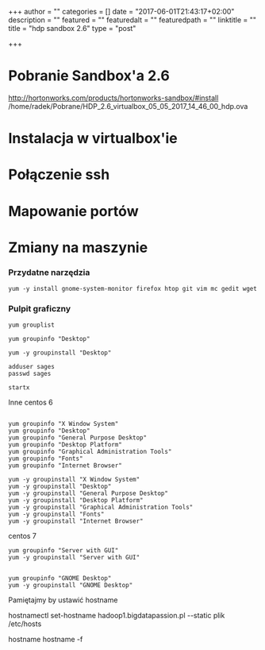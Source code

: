 +++
author = ""
categories = []
date = "2017-06-01T21:43:17+02:00"
description = ""
featured = ""
featuredalt = ""
featuredpath = ""
linktitle = ""
title = "hdp sandbox 2.6"
type = "post"

+++

# Pobranie Sandbox'a 2.6
http://hortonworks.com/products/hortonworks-sandbox/#install
/home/radek/Pobrane/HDP_2.6_virtualbox_05_05_2017_14_46_00_hdp.ova

# Instalacja w virtualbox'ie

# Połączenie ssh

# Mapowanie portów


# Zmiany na maszynie

### Przydatne narzędzia
~~~shell
yum -y install gnome-system-monitor firefox htop git vim mc gedit wget
~~~

### Pulpit graficzny

~~~shell
yum grouplist

yum groupinfo "Desktop"

yum -y groupinstall "Desktop"

adduser sages
passwd sages

startx
~~~

Inne centos 6
~~~shell

yum groupinfo "X Window System"
yum groupinfo "Desktop"
yum groupinfo "General Purpose Desktop"
yum groupinfo "Desktop Platform"
yum groupinfo "Graphical Administration Tools"
yum groupinfo "Fonts"
yum groupinfo "Internet Browser"

yum -y groupinstall "X Window System"
yum -y groupinstall "Desktop"
yum -y groupinstall "General Purpose Desktop"
yum -y groupinstall "Desktop Platform"
yum -y groupinstall "Graphical Administration Tools"
yum -y groupinstall "Fonts"
yum -y groupinstall "Internet Browser"
~~~

centos 7
~~~shell
yum groupinfo "Server with GUI"
yum -y groupinstall "Server with GUI"


yum groupinfo "GNOME Desktop"
yum -y groupinstall "GNOME Desktop"
~~~

Pamiętajmy by ustawić hostname

hostnamectl set-hostname hadoop1.bigdatapassion.pl --static
plik /etc/hosts

hostname
hostname -f